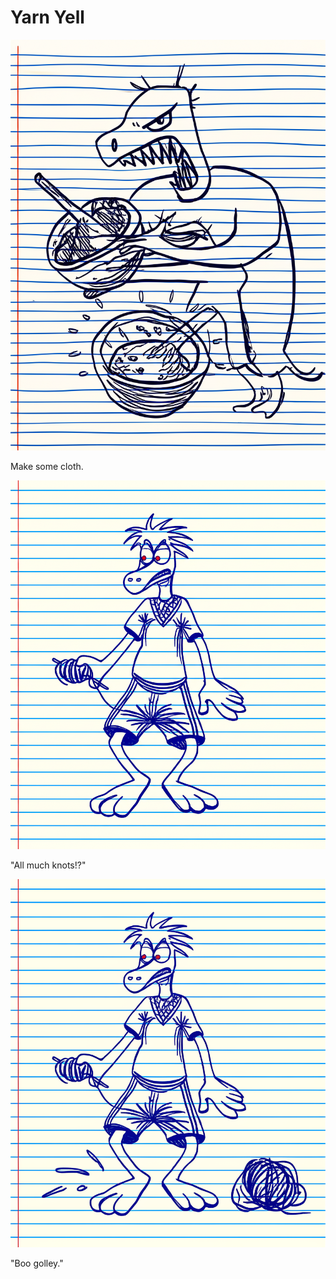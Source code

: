 # Yarn Yell

![Garrey Goosey holds knitting needles and yarn, looking ready to start.](knitting-1.png)

Make some cloth.

![Garrey Goosey looks bewildered, tangled in a mess of yarn, needles poking out.](knitting-2.png)

"All much knots!?"

![Garrey Goosey glares furiously at the tangled yarn and broken needles on the floor.](knitting-3.png)

"Boo golley."